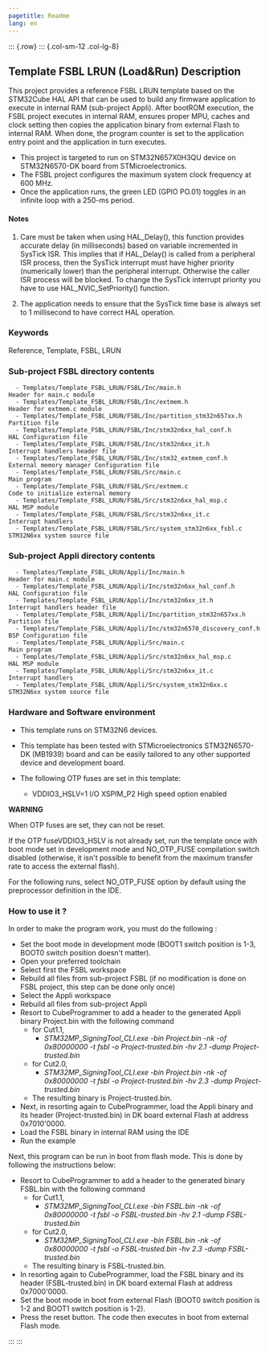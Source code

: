 ```yaml
---
pagetitle: Readme
lang: en
---
```

::: {.row}
::: {.col-sm-12 .col-lg-8}


## <b>Template FSBL LRUN (Load&Run) Description</b>

This project provides a reference FSBL LRUN template based on the STM32Cube HAL API that can be used to build any firmware application to execute in internal RAM (sub-project Appli). 
After bootROM execution, the FSBL project executes in internal RAM, ensures proper MPU, caches and clock setting then copies the application binary from external Flash to internal RAM. When done, the program counter is set to the application entry point and the application in turn executes.

- This project is targeted to run on STM32N657X0H3QU device on STM32N6570-DK board from STMicroelectronics.  
- The FSBL project configures the maximum system clock frequency at 600 MHz.
- Once the application runs, the green LED (GPIO PO.01) toggles in an infinite loop with a 250-ms period.


#### <b>Notes</b>

 1. Care must be taken when using HAL_Delay(), this function provides accurate delay (in milliseconds)
    based on variable incremented in SysTick ISR. This implies that if HAL_Delay() is called from
    a peripheral ISR process, then the SysTick interrupt must have higher priority (numerically lower)
    than the peripheral interrupt. Otherwise the caller ISR process will be blocked.
    To change the SysTick interrupt priority you have to use HAL_NVIC_SetPriority() function.

 2. The application needs to ensure that the SysTick time base is always set to 1 millisecond
    to have correct HAL operation.

### <b>Keywords</b>

Reference, Template, FSBL, LRUN

### <b>Sub-project FSBL directory contents</b>

      - Templates/Template_FSBL_LRUN/FSBL/Inc/main.h                       Header for main.c module
      - Templates/Template_FSBL_LRUN/FSBL/Inc/extmem.h                     Header for extmem.c module
      - Templates/Template_FSBL_LRUN/FSBL/Inc/partition_stm32n657xx.h      Partition file
      - Templates/Template_FSBL_LRUN/FSBL/Inc/stm32n6xx_hal_conf.h         HAL Configuration file
      - Templates/Template_FSBL_LRUN/FSBL/Inc/stm32n6xx_it.h               Interrupt handlers header file
      - Templates/Template_FSBL_LRUN/FSBL/Inc/stm32_extmem_conf.h          External memory manager Configuration file
      - Templates/Template_FSBL_LRUN/FSBL/Src/main.c                       Main program
      - Templates/Template_FSBL_LRUN/FSBL/Src/extmem.c                     Code to initialize external memory
      - Templates/Template_FSBL_LRUN/FSBL/Src/stm32n6xx_hal_msp.c          HAL MSP module
      - Templates/Template_FSBL_LRUN/FSBL/Src/stm32n6xx_it.c               Interrupt handlers
      - Templates/Template_FSBL_LRUN/FSBL/Src/system_stm32n6xx_fsbl.c      STM32N6xx system source file

### <b>Sub-project Appli directory contents</b>

      - Templates/Template_FSBL_LRUN/Appli/Inc/main.h                      Header for main.c module
      - Templates/Template_FSBL_LRUN/Appli/Inc/stm32n6xx_hal_conf.h        HAL Configuration file
      - Templates/Template_FSBL_LRUN/Appli/Inc/stm32n6xx_it.h              Interrupt handlers header file
      - Templates/Template_FSBL_LRUN/Appli/Inc/partition_stm32n657xx.h     Partition file
      - Templates/Template_FSBL_LRUN/Appli/Inc/stm32n6570_discovery_conf.h BSP Configuration file 
      - Templates/Template_FSBL_LRUN/Appli/Src/main.c                      Main program
      - Templates/Template_FSBL_LRUN/Appli/Src/stm32n6xx_hal_msp.c         HAL MSP module
      - Templates/Template_FSBL_LRUN/Appli/Src/stm32n6xx_it.c              Interrupt handlers
      - Templates/Template_FSBL_LRUN/Appli/Src/system_stm32n6xx.c          STM32N6xx system source file


### <b>Hardware and Software environment</b>

  - This template runs on STM32N6 devices.

  - This template has been tested with STMicroelectronics STM32N6570-DK (MB1939)
    board and can be easily tailored to any other supported device
    and development board.

  - The following OTP fuses are set in this template:

    - VDDIO3_HSLV=1     I/O XSPIM_P2 High speed option enabled

**WARNING**

When OTP fuses are set, they can not be reset.

If the OTP fuseVDDIO3_HSLV is not already set, run the template once with boot mode set in development mode and NO_OTP_FUSE compilation switch disabled
(otherwise, it isn't possible to benefit from the maximum transfer rate to access the external flash).

For the following runs, select NO_OTP_FUSE option by default using the preprocessor definition in the IDE.


### <b>How to use it ?</b>

In order to make the program work, you must do the following :

 - Set the boot mode in development mode (BOOT1 switch position is 1-3, BOOT0 switch position doesn't matter).
 - Open your preferred toolchain
 - Select first the FSBL workspace
 - Rebuild all files from sub-project FSBL (if no modification is done on FSBL project, this step can be done only once)
 - Select the Appli workspace
 - Rebuild all files from sub-project Appli
 - Resort to CubeProgrammer to add a header to the generated Appli binary Project.bin with the following command
   - for Cut1.1,
     - *STM32MP_SigningTool_CLI.exe -bin Project.bin -nk -of 0x80000000 -t fsbl -o Project-trusted.bin -hv 2.1 -dump Project-trusted.bin*
   - for Cut2.0, 
      - *STM32MP_SigningTool_CLI.exe -bin Project.bin -nk -of 0x80000000 -t fsbl -o Project-trusted.bin -hv 2.3 -dump Project-trusted.bin*
   - The resulting binary is Project-trusted.bin.
 - Next, in resorting again to CubeProgrammer, load the Appli binary and its header (Project-trusted.bin) in DK board external Flash at address 0x7010'0000.
 - Load the FSBL binary in internal RAM using the IDE
 - Run the example

 Next, this program can be run in boot from flash mode. This is done by following the instructions below:

 - Resort to CubeProgrammer to add a header to the generated binary FSBL.bin with the following command
   - for Cut1.1,
     - *STM32MP_SigningTool_CLI.exe -bin FSBL.bin -nk -of 0x80000000 -t fsbl -o FSBL-trusted.bin -hv 2.1 -dump FSBL-trusted.bin*
   - for Cut2.0, 
      - *STM32MP_SigningTool_CLI.exe -bin FSBL.bin -nk -of 0x80000000 -t fsbl -o FSBL-trusted.bin -hv 2.3 -dump FSBL-trusted.bin*
   - The resulting binary is FSBL-trusted.bin. 
 - In resorting again to CubeProgrammer, load the FSBL binary and its header (FSBL-trusted.bin) in DK board external Flash at address 0x7000'0000.
 - Set the boot mode in boot from external Flash (BOOT0 switch position is 1-2 and BOOT1 switch position is 1-2).
 - Press the reset button. The code then executes in boot from external Flash mode.


:::
:::
